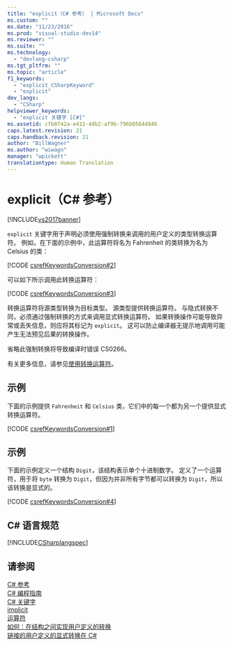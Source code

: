 ```yaml
---
title: "explicit（C# 参考） | Microsoft Docs"
ms.custom: ""
ms.date: "11/23/2016"
ms.prod: "visual-studio-dev14"
ms.reviewer: ""
ms.suite: ""
ms.technology: 
  - "devlang-csharp"
ms.tgt_pltfrm: ""
ms.topic: "article"
f1_keywords: 
  - "explicit_CSharpKeyword"
  - "explicit"
dev_langs: 
  - "CSharp"
helpviewer_keywords: 
  - "explicit 关键字 [C#]"
ms.assetid: cfb8f42a-e411-4db2-af9b-796b05644846
caps.latest.revision: 21
caps.handback.revision: 21
author: "BillWagner"
ms.author: "wiwagn"
manager: "wpickett"
translationtype: Human Translation
---
```

# explicit（C# 参考）
[!INCLUDE[vs2017banner](../../../csharp/includes/vs2017banner.md)]

`explicit` 关键字用于声明必须使用强制转换来调用的用户定义的类型转换运算符。  例如，在下面的示例中，此运算符将名为 Fahrenheit 的类转换为名为 Celsius 的类：  
  
 [!CODE [csrefKeywordsConversion#2](../CodeSnippet/VS_Snippets_VBCSharp/csrefKeywordsConversion#2)]  
  
 可以如下所示调用此转换运算符：  
  
 [!CODE [csrefKeywordsConversion#3](../CodeSnippet/VS_Snippets_VBCSharp/csrefKeywordsConversion#3)]  
  
 转换运算符将源类型转换为目标类型。  源类型提供转换运算符。  与隐式转换不同，必须通过强制转换的方式来调用显式转换运算符。  如果转换操作可能导致异常或丢失信息，则应将其标记为 `explicit`。  这可以防止编译器无提示地调用可能产生无法预见后果的转换操作。  
  
 省略此强制转换将导致编译时错误 CS0266。  
  
 有关更多信息，请参见[使用转换运算符](../../../csharp/programming-guide/statements-expressions-operators/using-conversion-operators.md)。  
  
## 示例  
 下面的示例提供 `Fahrenheit` 和 `Celsius` 类，它们中的每一个都为另一个提供显式转换运算符。  
  
 [!CODE [csrefKeywordsConversion#1](../CodeSnippet/VS_Snippets_VBCSharp/csrefKeywordsConversion#1)]  
  
## 示例  
 下面的示例定义一个结构 `Digit`，该结构表示单个十进制数字。  定义了一个运算符，用于将 `byte` 转换为 `Digit`，但因为并非所有字节都可以转换为 `Digit`，所以该转换是显式的。  
  
 [!CODE [csrefKeywordsConversion#4](../CodeSnippet/VS_Snippets_VBCSharp/csrefKeywordsConversion#4)]  
  
## C\# 语言规范  
 [!INCLUDE[CSharplangspec](../../../csharp/language-reference/keywords/includes/csharplangspec_md.md)]  
  
## 请参阅  
 [C\# 参考](../../../csharp/language-reference/index.md)   
 [C\# 编程指南](../../../csharp/programming-guide/index.md)   
 [C\# 关键字](../../../csharp/language-reference/keywords/index.md)   
 [implicit](../../../csharp/language-reference/keywords/implicit.md)   
 [运算符](../../../csharp/language-reference/keywords/operator.md)   
 [如何：在结构之间实现用户定义的转换](../../../csharp/programming-guide/statements-expressions-operators/how-to-implement-user-defined-conversions-between-structs.md)   
 [链接的用户定义的显式转换在 C\#](http://go.microsoft.com/fwlink/?LinkId=112384)